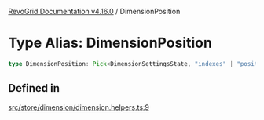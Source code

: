 [RevoGrid Documentation v4.16.0](README.md) / DimensionPosition

# Type Alias: DimensionPosition

```ts
type DimensionPosition: Pick<DimensionSettingsState, "indexes" | "positionIndexes" | "originItemSize" | "positionIndexToItem">;
```

## Defined in

[src/store/dimension/dimension.helpers.ts:9](https://github.com/revolist/revogrid/blob/09cdc1e0b86c0627e1eaa752c7fd0bb1b7b42330/src/store/dimension/dimension.helpers.ts#L9)

